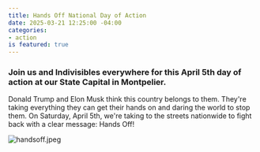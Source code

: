 ```yaml
---
title: Hands Off National Day of Action
date: 2025-03-21 12:25:00 -04:00
categories:
- action
is featured: true
---
```


### Join us and Indivisibles everywhere for this April 5th day of action at our State Capital in Montpelier.

Donald Trump and Elon Musk think this country belongs to them. They're taking everything they can get their hands on and daring the world to stop them. On Saturday, April 5th, we're taking to the streets nationwide to fight back with a clear message: Hands Off!

![handsoff.jpeg](/uploads/handsoff.jpeg)